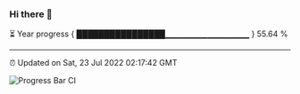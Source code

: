 ### Hi there 👋

⏳ Year progress { ████████████████▁▁▁▁▁▁▁▁▁▁▁▁▁▁ } 55.64 %

---

⏰ Updated on Sat, 23 Jul 2022 02:17:42 GMT

![Progress Bar CI](https://github.com/ZhaoGui/ZhaoGui/workflows/Progress%20Bar%20CI/badge.svg)
